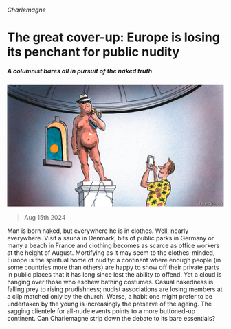 ###### Charlemagne

# The great cover-up: Europe is losing its penchant for public nudity 

##### A columnist bares all in pursuit of the naked truth 

![image](images/20240817_EUD000.jpg) 

> Aug 15th 2024 

Man is born naked, but everywhere he is in clothes. Well, nearly everywhere. Visit a sauna in Denmark, bits of public parks in Germany or many a beach in France and clothing becomes as scarce as office workers at the height of August. Mortifying as it may seem to the clothes-minded, Europe is the spiritual home of nudity: a continent where enough people (in some countries more than others) are happy to show off their private parts in public places that it has long since lost the ability to offend. Yet a cloud is hanging over those who eschew bathing costumes. Casual nakedness is falling prey to rising prudishness; nudist associations are losing members at a clip matched only by the church. Worse, a habit one might prefer to be undertaken by the young is increasingly the preserve of the ageing. The sagging clientele for all-nude events points to a more buttoned-up continent. Can Charlemagne strip down the debate to its bare essentials? 

